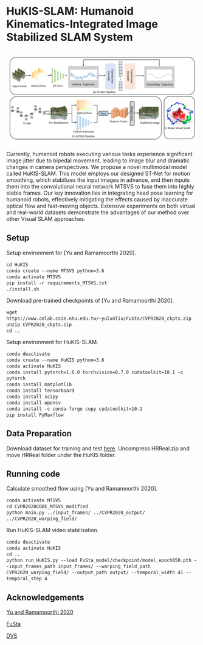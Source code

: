# HuKIS-SLAM: Humanoid Kinematics-Integrated Image Stabilized SLAM System

<img src='./HuKIS.png' width=1000>

Currently, humanoid robots executing various tasks experience significant image jitter due to bipedal movement, leading to image blur and dramatic changes in camera perspectives. We propose a novel multimodal model called HuKIS-SLAM. This model employs our designed ST-Net for motion smoothing, which stabilizes the input images in advance, and then inputs them into the convolutional neural network MTSVS to fuse them into highly stable frames. Our key innovation lies in integrating head pose learning for humanoid robots, effectively mitigating the effects caused by inaccurate optical flow and fast-moving objects. Extensive experiments on both virtual and real-world datasets demonstrate the advantages of our method over other Visual SLAM approaches.

## Setup

Setup environment for [Yu and Ramamoorthi 2020].
```
cd HuKIS
conda create --name MTSVS python=3.6
conda activate MTSVS
pip install -r requirements_MTSVS.txt
./install.sh
```

Download pre-trained checkpoints of [Yu and Ramamoorthi 2020].
```
wget https://www.cmlab.csie.ntu.edu.tw/~yulunliu/FuSta/CVPR2020_ckpts.zip
unzip CVPR2020_ckpts.zip
cd ..
```
Setup environment for HuKIS-SLAM.
```
conda deactivate
conda create --name HuKIS python=3.6
conda activate HuKIS
conda install pytorch=1.6.0 torchvision=0.7.0 cudatoolkit=10.1 -c pytorch
conda install matplotlib
conda install tensorboard
conda install scipy
conda install opencv
conda install -c conda-forge cupy cudatoolkit=10.1
pip install PyMaxflow
```

## Data Preparation
Download dataset for training and test [here](https://github.com/TuSimple/tusimple-benchmark). Uncompress HRReal.zip and move HRReal folder under the HuKIS folder.

## Running code

Calculate smoothed flow using [Yu and Ramamoorthi 2020].
```
conda activate MTSVS
cd CVPR2020CODE_MTSVS_modified
python main.py ../input_frames/ ../CVPR2020_output/ ../CVPR2020_warping_field/
```

Run HuKIS-SLAM video stabilization.
```
conda deactivate
conda activate HuKIS
cd ..
python run_HuKIS.py --load FuSta_model/checkpoint/model_epoch050.pth --input_frames_path input_frames/ --warping_field_path CVPR2020_warping_field/ --output_path output/ --temporal_width 41 --temporal_step 4
```

## Acknowledgements

[Yu and Ramamoorthi 2020](http://jiyang.fun/projects.html)

[FuSta](https://alex04072000.github.io/FuSta/)

[DVS](https://zhmeishi.github.io/dvs/)





